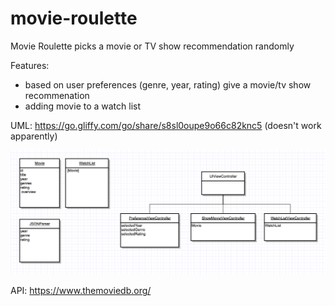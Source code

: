# movie-roulette
Movie Roulette picks a movie or TV show recommendation randomly

Features: 
  - based on user preferences (genre, year, rating) give a movie/tv show recommenation
  - adding movie to a watch list

UML: https://go.gliffy.com/go/share/s8sl0oupe9o66c82knc5 (doesn't work apparently)

![alt text](https://github.com/amusinger/movie-roulette/blob/master/uml-v1.png)

API: https://www.themoviedb.org/ 
